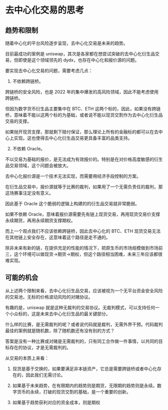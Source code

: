 # 去中心化交易的思考


## 趋势和限制

随着中心化的平台风险逐步呈现，去中心化交易是未来的趋势。

目前最成功的案例是 uniswap，其次是各家都在想尝试突破的去中心化衍生品交易，但即使是这个领域领先的 dydx，也存在中心化和报价源的问题。

要实现去中心化交易的问题，需要考虑几点：

1. 不依赖跨链桥。

跨链桥的安全风险，也是 2022 年的集中爆发的高风险领域，因此不能考虑使用跨链桥。

但因为数字货币衍生品主要集中在 BTC、ETH 这两个标的，因此，如果没有跨链桥，意味着不能以这两个标的为基础，或者说不能以现货交割作为去中心化衍生品交易的支撑。

如果抛开现货支撑，那就剩下赔付保证，那么理论上所有的金融标的都可以在去中心上实现。这也使得去中心化衍生品交易更具备丰富的品类支持。

2. 不依赖 Oracle。

不以交易为基础的报价，是无法成为有效报价的。特别是在对价格高度敏感的衍生品交易领域，这个问题会被放大。

去中心化报价源是一个技术无法实现，而需要用经济手段控制的方案。

在衍生品交易中，报价源就等于比赛的裁判，如果用了一个无需负责任的裁判，那这场赛事注定没有意义。

因此基于 Oracle 这个脆弱的逻辑上构建的的衍生品交易就非常脆弱。

如果不依赖 Oracle，意味着报价源需要先有链上现货交易，再用现货交易价支撑永续期货，再用永续期货支撑期权。

而上一个观点我们不应该依赖跨链桥，因此去中心化的 BTC、ETH 现货交易无法在其他链上安全存在，这意味着这个路径是走不通的。

除非未来有新的链，在提供充足的性能的情况下，把原生币的市场规模做到市场前三，这个环境可以做现货->期货->期权，但这个路径相当困难，未来三年应该都很难实现。


## 可能的机会

从上述两个限制来看，去中心化衍生品交易，应该被视为一个无平台资金安全风险的交易池，无标的价格波动风险的对赌协议。

有趣的是，uniswap 就是这种无裁判的交易协议。无裁判模式，可以支持任何一个小众标的，这是未来去中心化衍生品的最关键部分。

什么样的比赛，是无需裁判的呢？或者说代码就是裁判，无需外界干预。代码裁判最佳的案例就是随机数，除了随机数还有没有别的方式？

答案是没有一种比赛或对赌是无需裁判的，只有同工合作做一件事情，以共同的目标存在的协议，才是无需裁判的。

从交易的本质上来看：

1. 现货是基于交换的，如果要满足非本链资产，它总是需要跨链桥或者中心化存在的，因此我们无需讨论。

2. 如果基于未来趋势，在有限期内的趋势则是期货，无限期的趋势则是永续。数字货币的永续，打破的现货交割的基础，是一个重要的创新。

3. 如果基于趋势获利对应的资金成本，则是期权


